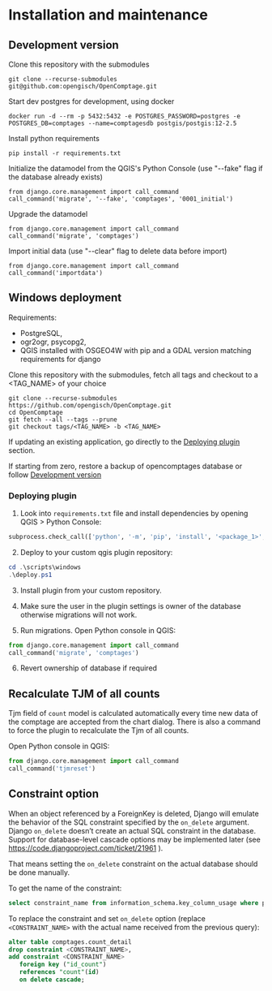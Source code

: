 # Installation and maintenance

## Development version

Clone this repository with the submodules

    git clone --recurse-submodules git@github.com:opengisch/OpenComptage.git

Start dev postgres for development, using docker

    docker run -d --rm -p 5432:5432 -e POSTGRES_PASSWORD=postgres -e POSTGRES_DB=comptages --name=comptagesdb postgis/postgis:12-2.5

Install python requirements

    pip install -r requirements.txt

Initialize the datamodel from the QGIS's Python Console (use "--fake" flag if the database already exists)

    from django.core.management import call_command
    call_command('migrate', '--fake', 'comptages', '0001_initial')

Upgrade the datamodel

    from django.core.management import call_command
    call_command('migrate', 'comptages')

Import initial data (use "--clear" flag to delete data before import)

    from django.core.management import call_command
    call_command('importdata')

## Windows deployment

Requirements:
 - PostgreSQL,
 - ogr2ogr, psycopg2,
 - QGIS installed with OSGEO4W with pip and a GDAL version matching requirements for django

Clone this repository with the submodules, fetch all tags and checkout to a <TAG_NAME> of your choice

    git clone --recurse-submodules https://github.com/opengisch/OpenComptage.git
    cd OpenComptage
    git fetch --all --tags --prune
    git checkout tags/<TAG_NAME> -b <TAG_NAME>
    
If updating an existing application, go directly to the [Deploying plugin](#deploying-plugin) section.

If starting from zero, restore a backup of opencomptages database or follow [Development version](#development-version)

### Deploying plugin

1. Look into `requirements.txt` file and install dependencies by opening QGIS > Python Console:

```python
subprocess.check_call(['python', '-m', 'pip', 'install', '<package_1>', '<package_n*>'])
```

2. Deploy to your custom qgis plugin repository:

```powershell
cd .\scripts\windows
.\deploy.ps1
```

3. Install plugin from your custom repository.

4. Make sure the user in the plugin settings is owner of the database otherwise migrations will not work.

5. Run migrations. Open Python console in QGIS:

```python
from django.core.management import call_command
call_command('migrate', 'comptages')
```

6. Revert ownership of database if required

## Recalculate TJM of all counts

Tjm field of `count` model is calculated automatically every time new data of the comptage are accepted from the chart dialog. There is also a command to force the plugin to recalculate the Tjm of all counts.

Open Python console in QGIS:

```python
from django.core.management import call_command
call_command('tjmreset')
```

## Constraint option

When an object referenced by a ForeignKey is deleted, Django will emulate the behavior of the SQL constraint specified by the `on_delete` argument. Django `on_delete` doesn’t create an actual SQL constraint in the database. Support for database-level cascade options may be implemented later (see https://code.djangoproject.com/ticket/21961 ).

That means setting the `on_delete` constraint on the actual database should be done manually.

To get the name of the constraint:

```SQL
select constraint_name from information_schema.key_column_usage where position_in_unique_constraint is not null and table_name = 'count_detail' and column_name = 'id_count'
```

To replace the constraint and set `on_delete` option (replace `<CONSTRAINT_NAME>` with the actual name received from the previous query):

```SQL
alter table comptages.count_detail
drop constraint <CONSTRAINT_NAME>,
add constraint <CONSTRAINT_NAME>
   foreign key ("id_count")
   references "count"(id)
   on delete cascade;
```
